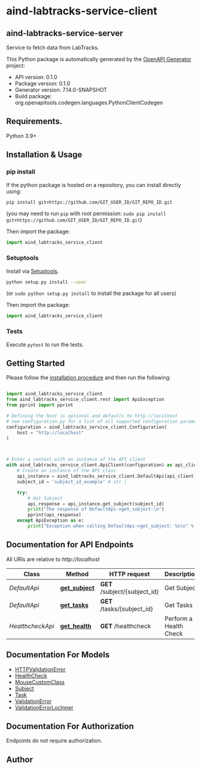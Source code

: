 # aind-labtracks-service-client

## aind-labtracks-service-server

Service to fetch data from LabTracks.



This Python package is automatically generated by the [OpenAPI Generator](https://openapi-generator.tech) project:

- API version: 0.1.0
- Package version: 0.1.0
- Generator version: 7.14.0-SNAPSHOT
- Build package: org.openapitools.codegen.languages.PythonClientCodegen

## Requirements.

Python 3.9+

## Installation & Usage
### pip install

If the python package is hosted on a repository, you can install directly using:

```sh
pip install git+https://github.com/GIT_USER_ID/GIT_REPO_ID.git
```
(you may need to run `pip` with root permission: `sudo pip install git+https://github.com/GIT_USER_ID/GIT_REPO_ID.git`)

Then import the package:
```python
import aind_labtracks_service_client
```

### Setuptools

Install via [Setuptools](http://pypi.python.org/pypi/setuptools).

```sh
python setup.py install --user
```
(or `sudo python setup.py install` to install the package for all users)

Then import the package:
```python
import aind_labtracks_service_client
```

### Tests

Execute `pytest` to run the tests.

## Getting Started

Please follow the [installation procedure](#installation--usage) and then run the following:

```python

import aind_labtracks_service_client
from aind_labtracks_service_client.rest import ApiException
from pprint import pprint

# Defining the host is optional and defaults to http://localhost
# See configuration.py for a list of all supported configuration parameters.
configuration = aind_labtracks_service_client.Configuration(
    host = "http://localhost"
)



# Enter a context with an instance of the API client
with aind_labtracks_service_client.ApiClient(configuration) as api_client:
    # Create an instance of the API class
    api_instance = aind_labtracks_service_client.DefaultApi(api_client)
    subject_id = 'subject_id_example' # str | 

    try:
        # Get Subject
        api_response = api_instance.get_subject(subject_id)
        print("The response of DefaultApi->get_subject:\n")
        pprint(api_response)
    except ApiException as e:
        print("Exception when calling DefaultApi->get_subject: %s\n" % e)

```

## Documentation for API Endpoints

All URIs are relative to *http://localhost*

Class | Method | HTTP request | Description
------------ | ------------- | ------------- | -------------
*DefaultApi* | [**get_subject**](docs/DefaultApi.md#get_subject) | **GET** /subject/{subject_id} | Get Subject
*DefaultApi* | [**get_tasks**](docs/DefaultApi.md#get_tasks) | **GET** /tasks/{subject_id} | Get Tasks
*HealthcheckApi* | [**get_health**](docs/HealthcheckApi.md#get_health) | **GET** /healthcheck | Perform a Health Check


## Documentation For Models

 - [HTTPValidationError](docs/HTTPValidationError.md)
 - [HealthCheck](docs/HealthCheck.md)
 - [MouseCustomClass](docs/MouseCustomClass.md)
 - [Subject](docs/Subject.md)
 - [Task](docs/Task.md)
 - [ValidationError](docs/ValidationError.md)
 - [ValidationErrorLocInner](docs/ValidationErrorLocInner.md)


<a id="documentation-for-authorization"></a>
## Documentation For Authorization

Endpoints do not require authorization.


## Author




